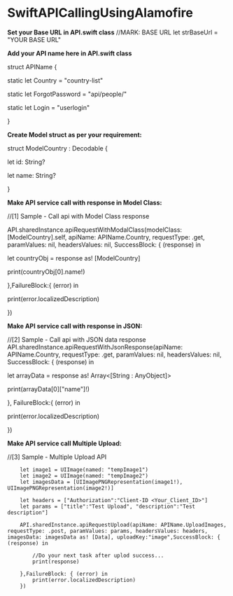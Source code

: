 # SwiftAPICallingUsingAlamofire


**Set your Base URL in API.swift class**
//MARK: BASE URL
let strBaseUrl = "YOUR BASE URL"


**Add your API name here in API.swift class**

struct APIName {

static let Country = "country-list"

static let ForgotPassword = "api/people/"

static let Login = "userlogin"

}


**Create Model struct as per your requirement:**

struct ModelCountry : Decodable {

let id: String?

let name: String?

}

**Make API service call with response in Model Class:**

//[1] Sample - Call api with Model Class response

API.sharedInstance.apiRequestWithModalClass(modelClass: [ModelCountry].self, apiName: APIName.Country, requestType: .get, paramValues: nil, headersValues: nil, SuccessBlock: { (response) in


let countryObj = response as! [ModelCountry]

print(countryObj[0].name!)


},FailureBlock:{ (error) in

print(error.localizedDescription)

})


**Make API service call with response in JSON:**

//[2] Sample - Call api with JSON data response
API.sharedInstance.apiRequestWithJsonResponse(apiName: APIName.Country, requestType: .get, paramValues: nil, headersValues: nil, SuccessBlock: { (response) in

let arrayData = response as! Array<[String : AnyObject]>

print(arrayData[0]["name"]!)

}, FailureBlock:{ (error) in

print(error.localizedDescription)

})

**Make API service call Multiple Upload:**

//[3] Sample - Multiple Upload API
        
        let image1 = UIImage(named: "tempImage1")
        let image2 = UIImage(named: "tempImage2")
        let imagesData = [UIImagePNGRepresentation(image1!), UIImagePNGRepresentation(image2!)]
        
        let headers = ["Authorization":"Client-ID <Your_Client_ID>"]
        let params = ["title":"Test Upload", "description":"Test description"]
        
        API.sharedInstance.apiRequestUpload(apiName: APIName.UploadImages, requestType: .post, paramValues: params, headersValues: headers, imagesData: imagesData as! [Data], uploadKey:"image",SuccessBlock: { (response) in
            
            //Do your next task after uplod success...
            print(response)
            
        },FailureBlock: { (error) in
            print(error.localizedDescription)
        })
